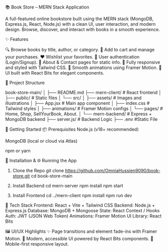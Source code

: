 📚 Book Store – MERN Stack Application

A full-featured online bookstore built using the MERN stack (MongoDB, Express.js, React, Node.js) with a clean UI, user interaction, and modern design.
Browse, discover, and interact with books in a smooth experience.


✨ Features

🔍 Browse books by title, author, or category.
🛒 Add to cart and manage your purchases.
❤️ Wishlist your favorites.
👤 User authentication (Login/Signup).
📄 About & Contact pages for static info.
🎨 Fully responsive and styled with Tailwind CSS.
💫 Smooth animations using Framer Motion.
🧩 UI built with React Bits for elegant components.

🧱 Project Structure

book-store-main/
│
├── README.md
├── mern-client/           # React frontend
│   ├── public/            # Static files
│   └── src/
│       ├── assets/        # Images and illustrations
│       ├── App.jsx        # Main app component
│       ├── index.css      # Tailwind styles
│       ├── animations/    # Framer Motion configs
│       └── pages/         # Home, Shop, SellYourBook, About.
│
└── mern-backend/          # Express + MongoDB backend
    ├── server.js/            # Backend Logic
    ├── .env                  #Static File


🚀 Getting Started
📦 Prerequisites
Node.js (v18+ recommended)

MongoDB (local or cloud via Atlas)

npm or yarn


🔧 Installation & 🌐 Running the App

1. Clone the Repo
git clone https://github.com/OmniaHussien9090/book-store.git
cd book-store-main

2. Install Backend
cd mern-server
npm install
npm start

3. Install Frontend
cd ../mern-client
npm install
npm run dev



🧠 Tech Stack
Frontend: React + Vite + Tailwind CSS
Backend: Node.js + Express.js
Database: MongoDB + Mongoose
State: React Context / Hooks
Auth: JWT (JSON Web Token)
Animations: Framer Motion
UI Library: React Bits



🖼️ UI/UX Highlights
✨ Page transitions and element fade-ins with Framer Motion.
🎨 Modern, accessible UI powered by React Bits components.
📱 Mobile-first responsive layout.
